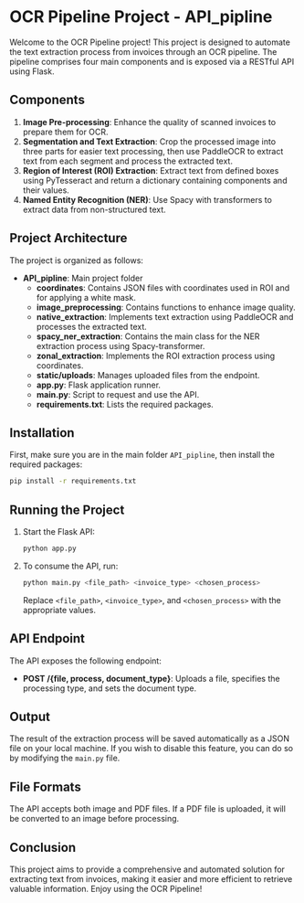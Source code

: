 # OCR Pipeline Project - API_pipline

Welcome to the OCR Pipeline project! This project is designed to automate the text extraction process from invoices through an OCR pipeline. The pipeline comprises four main components and is exposed via a RESTful API using Flask.

## Components

1. **Image Pre-processing**: Enhance the quality of scanned invoices to prepare them for OCR.
2. **Segmentation and Text Extraction**: Crop the processed image into three parts for easier text processing, then use PaddleOCR to extract text from each segment and process the extracted text.
3. **Region of Interest (ROI) Extraction**: Extract text from defined boxes using PyTesseract and return a dictionary containing components and their values.
4. **Named Entity Recognition (NER)**: Use Spacy with transformers to extract data from non-structured text.

## Project Architecture

The project is organized as follows:

- **API_pipline**: Main project folder
  - **coordinates**: Contains JSON files with coordinates used in ROI and for applying a white mask.
  - **image_preprocessing**: Contains functions to enhance image quality.
  - **native_extraction**: Implements text extraction using PaddleOCR and processes the extracted text.
  - **spacy_ner_extraction**: Contains the main class for the NER extraction process using Spacy-transformer.
  - **zonal_extraction**: Implements the ROI extraction process using coordinates.
  - **static/uploads**: Manages uploaded files from the endpoint.
  - **app.py**: Flask application runner.
  - **main.py**: Script to request and use the API.
  - **requirements.txt**: Lists the required packages.

## Installation

First, make sure you are in the main folder `API_pipline`, then install the required packages:

```bash
pip install -r requirements.txt
```

## Running the Project

1. Start the Flask API:

    ```bash
    python app.py
    ```

2. To consume the API, run:

    ```bash
    python main.py <file_path> <invoice_type> <chosen_process>
    ```

   Replace `<file_path>`, `<invoice_type>`, and `<chosen_process>` with the appropriate values.

## API Endpoint

The API exposes the following endpoint:

- **POST /{file, process, document_type}**: Uploads a file, specifies the processing type, and sets the document type.

## Output

The result of the extraction process will be saved automatically as a JSON file on your local machine. If you wish to disable this feature, you can do so by modifying the `main.py` file.

## File Formats

The API accepts both image and PDF files. If a PDF file is uploaded, it will be converted to an image before processing.

## Conclusion

This project aims to provide a comprehensive and automated solution for extracting text from invoices, making it easier and more efficient to retrieve valuable information. Enjoy using the OCR Pipeline!